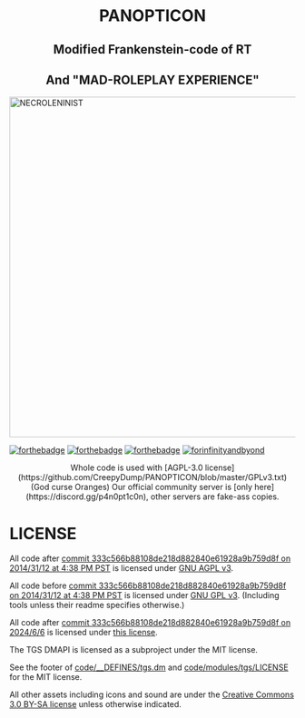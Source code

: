 <p align="center">
 <h1 align="center">PANOPTICON</h1>
 <h2 align="center">Modified Frankenstein-code of RT</h2>
 <h2 align="center">And "MAD-ROLEPLAY EXPERIENCE"</h2>
 <img width="600px" src="https://imgbox.com/7ytqqwgf" align="center" alt="NECROLENINIST" />
</p>

[![forthebadge](http://forthebadge.com/images/badges/60-percent-of-the-time-works-every-time.svg)](https://forthebadge.com) [![forthebadge](https://forthebadge.com/images/badges/built-with-love.svg)](https://forthebadge.com) [![forthebadge](http://forthebadge.com/images/badges/you-didnt-ask-for-this.svg)](http://forthebadge.com) [![forinfinityandbyond](https://user-images.githubusercontent.com/5211576/29499758-4efff304-85e6-11e7-8267-62919c3688a9.gif)](https://www.reddit.com/r/SS13/comments/5oplxp/what_is_the_main_problem_with_byond_as_an_engine/dclbu1a)

<div align="center">
Whole code is used with [AGPL-3.0 license](https://github.com/CreepyDump/PANOPTICON/blob/master/GPLv3.txt) (God curse Oranges)
Our official community server is [only here](https://discord.gg/p4n0pt1c0n), other servers are fake-ass copies.
</div>

# LICENSE

All code after [commit 333c566b88108de218d882840e61928a9b759d8f on 2014/31/12 at 4:38 PM PST](https://github.com/tgstation/tgstation/commit/333c566b88108de218d882840e61928a9b759d8f) is licensed under [GNU AGPL v3](https://www.gnu.org/licenses/agpl-3.0.html).

All code before [commit 333c566b88108de218d882840e61928a9b759d8f on 2014/31/12 at 4:38 PM PST](https://github.com/tgstation/tgstation/commit/333c566b88108de218d882840e61928a9b759d8f) is licensed under [GNU GPL v3](https://www.gnu.org/licenses/gpl-3.0.html).
(Including tools unless their readme specifies otherwise.)

All code after [commit 333c566b88108de218d882840e61928a9b759d8f on 2024/6/6](https://github.com/CreepyDump/PANOPTICON/commit/a9a00e7c4ecfbcd49d2b1e147da50a5f9eb43a48) is licensed under [this license](https://github.com/CreepyDump/PANOPTICON/blob/master/LICENSE.md).

The TGS DMAPI is licensed as a subproject under the MIT license.

See the footer of [code/__DEFINES/tgs.dm](./code/__DEFINES/tgs.dm) and [code/modules/tgs/LICENSE](./code/modules/tgs/LICENSE) for the MIT license.

All other assets including icons and sound are under the [Creative Commons 3.0 BY-SA license](https://creativecommons.org/licenses/by-sa/3.0/) unless otherwise indicated.
